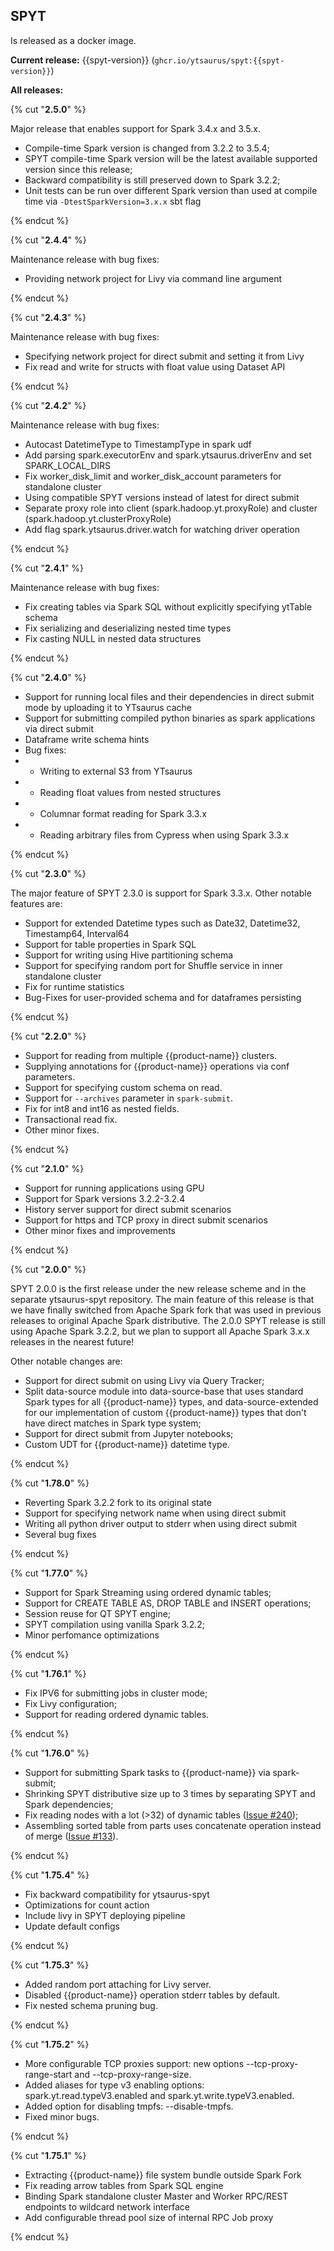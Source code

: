 ## SPYT

Is released as a docker image.

**Current release:** {{spyt-version}} (`ghcr.io/ytsaurus/spyt:{{spyt-version}}`)

**All releases:**

{% cut "**2.5.0**" %}

Major release that enables support for Spark 3.4.x and 3.5.x. 

- Compile-time Spark version is changed from 3.2.2 to 3.5.4;
- SPYT compile-time Spark version will be the latest available supported version since this release;
- Backward compatibility is still preserved down to Spark 3.2.2;
- Unit tests can be run over different Spark version than used at compile time via `-DtestSparkVersion=3.x.x` sbt flag

{% endcut %}

{% cut "**2.4.4**" %}

Maintenance release with bug fixes:

- Providing network project for Livy via command line argument

{% endcut %}

{% cut "**2.4.3**" %}

Maintenance release with bug fixes:

- Specifying network project for direct submit and setting it from Livy
- Fix read and write for structs with float value using Dataset API

{% endcut %}

{% cut "**2.4.2**" %}

Maintenance release with bug fixes:

- Autocast DatetimeType to TimestampType in spark udf
- Add parsing spark.executorEnv and spark.ytsaurus.driverEnv and set SPARK_LOCAL_DIRS
- Fix worker_disk_limit and worker_disk_account parameters for standalone cluster
- Using compatible SPYT versions instead of latest for direct submit
- Separate proxy role into client (spark.hadoop.yt.proxyRole) and cluster (spark.hadoop.yt.clusterProxyRole)
- Add flag spark.ytsaurus.driver.watch for watching driver operation

{% endcut %}

{% cut "**2.4.1**" %}

Maintenance release with bug fixes:

- Fix creating tables via Spark SQL without explicitly specifying ytTable schema
- Fix serializing and deserializing nested time types
- Fix casting NULL in nested data structures

{% endcut %}

{% cut "**2.4.0**" %}

- Support for running local files and their dependencies in direct submit mode by uploading it to YTsaurus cache
- Support for submitting compiled python binaries as spark applications via direct submit
- Dataframe write schema hints 
- Bug fixes:
- - Writing to external S3 from YTsaurus
- - Reading float values from nested structures
- - Columnar format reading for Spark 3.3.x
- - Reading arbitrary files from Cypress when using Spark 3.3.x

{% endcut %}


{% cut "**2.3.0**" %}

The major feature of SPYT 2.3.0 is support for Spark 3.3.x. Other notable features are:

- Support for extended Datetime types such as Date32, Datetime32, Timestamp64, Interval64
- Support for table properties in Spark SQL
- Support for writing using Hive partitioning schema
- Support for specifying random port for Shuffle service in inner standalone cluster
- Fix for runtime statistics
- Bug-Fixes for user-provided schema and for dataframes persisting

{% endcut %}

{% cut "**2.2.0**" %}

- Support for reading from multiple {{product-name}} clusters.
- Supplying annotations for {{product-name}} operations via conf parameters.
- Support for specifying custom schema on read.
- Support for `--archives` parameter in `spark-submit`.
- Fix for int8 and int16 as nested fields.
- Transactional read fix.
- Other minor fixes.

{% endcut %}

{% cut "**2.1.0**" %}

- Support for running applications using GPU
- Support for Spark versions 3.2.2-3.2.4
- History server support for direct submit scenarios
- Support for https and TCP proxy in direct submit scenarios
- Other minor fixes and improvements

{% endcut %}

{% cut "**2.0.0**" %}

SPYT 2.0.0 is the first release under the new release scheme and in the separate ytsaurus-spyt repository. The main feature of this release is that we have finally switched from Apache Spark fork that was used in previous releases to original Apache Spark distributive. The 2.0.0 SPYT release is still using Apache Spark 3.2.2, but we plan to support all Apache Spark 3.x.x releases in the nearest future!

Other notable changes are:

- Support for direct submit on using Livy via Query Tracker;
- Split data-source module into data-source-base that uses standard Spark types for all {{product-name}} types, and data-source-extended for our implementation of custom {{product-name}} types that don't have direct matches in Spark type system;
- Support for direct submit from Jupyter notebooks;
- Custom UDT for {{product-name}} datetime type.

{% endcut %}

{% cut "**1.78.0**" %}

- Reverting Spark 3.2.2 fork to its original state
- Support for specifying network name when using direct submit
- Writing all python driver output to stderr when using direct submit
- Several bug fixes

{% endcut %}

{% cut "**1.77.0**" %}

- Support for Spark Streaming using ordered dynamic tables;
- Support for CREATE TABLE AS, DROP TABLE and INSERT operations;
- Session reuse for QT SPYT engine;
- SPYT compilation using vanilla Spark 3.2.2;
- Minor perfomance optimizations

{% endcut %}

{% cut "**1.76.1**" %}

- Fix IPV6 for submitting jobs in cluster mode;
- Fix Livy configuration;
- Support for reading ordered dynamic tables.

{% endcut %}

{% cut "**1.76.0**" %}

- Support for submitting Spark tasks to {{product-name}} via spark-submit;
- Shrinking SPYT distributive size up to 3 times by separating SPYT and Spark dependencies;
- Fix reading nodes with a lot (>32) of dynamic tables ([Issue #240](https://github.com/ytsaurus/ytsaurus/issues/240));
- Assembling sorted table from parts uses concatenate operation instead of merge ([Issue #133](https://github.com/ytsaurus/ytsaurus/issues/133)).

{% endcut %}

{% cut "**1.75.4**" %}

- Fix backward compatibility for ytsaurus-spyt
- Optimizations for count action
- Include livy in SPYT deploying pipeline
- Update default configs

{% endcut %}

{% cut "**1.75.3**" %}

- Added random port attaching for Livy server.
- Disabled {{product-name}} operation stderr tables by default.
- Fix nested schema pruning bug.

{% endcut %}

{% cut "**1.75.2**" %}

- More configurable TCP proxies support: new options --tcp-proxy-range-start and --tcp-proxy-range-size.
- Added aliases for type v3 enabling options: spark.yt.read.typeV3.enabled and spark.yt.write.typeV3.enabled.
- Added option for disabling tmpfs: --disable-tmpfs.
- Fixed minor bugs.

{% endcut %}

{% cut "**1.75.1**" %}

- Extracting {{product-name}} file system bundle outside Spark Fork
- Fix reading arrow tables from Spark SQL engine
- Binding Spark standalone cluster Master and Worker RPC/REST endpoints to wildcard network interface
- Add configurable thread pool size of internal RPC Job proxy

{% endcut %}